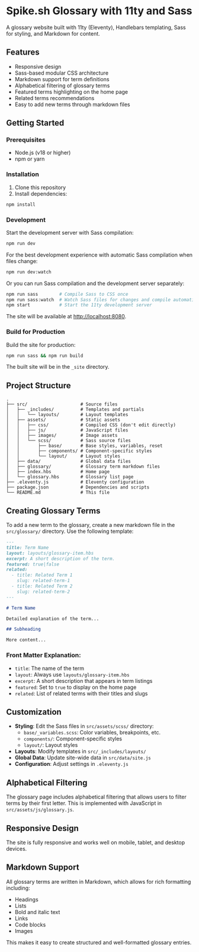 # Spike.sh Glossary with 11ty and Sass

A glossary website built with 11ty (Eleventy), Handlebars templating, Sass for styling, and Markdown for content.

## Features

- Responsive design
- Sass-based modular CSS architecture
- Markdown support for term definitions
- Alphabetical filtering of glossary terms
- Featured terms highlighting on the home page
- Related terms recommendations
- Easy to add new terms through markdown files

## Getting Started

### Prerequisites

- Node.js (v18 or higher)
- npm or yarn

### Installation

1. Clone this repository
2. Install dependencies:

```bash
npm install
```

### Development

Start the development server with Sass compilation:

```bash
npm run dev
```

For the best development experience with automatic Sass compilation when files change:

```bash
npm run dev:watch
```

Or you can run Sass compilation and the development server separately:

```bash
npm run sass        # Compile Sass to CSS once
npm run sass:watch  # Watch Sass files for changes and compile automatically
npm start           # Start the 11ty development server
```

The site will be available at [http://localhost:8080](http://localhost:8080).

### Build for Production

Build the site for production:

```bash
npm run sass && npm run build
```

The built site will be in the `_site` directory.

## Project Structure

```
.
├── src/                    # Source files
│   ├── _includes/          # Templates and partials
│   │   └── layouts/        # Layout templates
│   ├── assets/             # Static assets
│   │   ├── css/            # Compiled CSS (don't edit directly)
│   │   ├── js/             # JavaScript files
│   │   ├── images/         # Image assets
│   │   └── scss/           # Sass source files
│   │       ├── base/       # Base styles, variables, reset
│   │       ├── components/ # Component-specific styles
│   │       └── layout/     # Layout styles
│   ├── data/               # Global data files
│   ├── glossary/           # Glossary term markdown files
│   ├── index.hbs           # Home page
│   └── glossary.hbs        # Glossary list page
├── .eleventy.js            # Eleventy configuration
├── package.json            # Dependencies and scripts
└── README.md               # This file
```

## Creating Glossary Terms

To add a new term to the glossary, create a new markdown file in the `src/glossary/` directory. Use the following template:

```markdown
---
title: Term Name
layout: layouts/glossary-item.hbs
excerpt: A short description of the term.
featured: true|false
related:
  - title: Related Term 1
    slug: related-term-1
  - title: Related Term 2
    slug: related-term-2
---

# Term Name

Detailed explanation of the term...

## Subheading

More content...
```

### Front Matter Explanation:

- `title`: The name of the term
- `layout`: Always use `layouts/glossary-item.hbs`
- `excerpt`: A short description that appears in term listings
- `featured`: Set to `true` to display on the home page
- `related`: List of related terms with their titles and slugs

## Customization

- **Styling**: Edit the Sass files in `src/assets/scss/` directory:
  - `base/_variables.scss`: Color variables, breakpoints, etc.
  - `components/`: Component-specific styles
  - `layout/`: Layout styles
- **Layouts**: Modify templates in `src/_includes/layouts/`
- **Global Data**: Update site-wide data in `src/data/site.js`
- **Configuration**: Adjust settings in `.eleventy.js`

## Alphabetical Filtering

The glossary page includes alphabetical filtering that allows users to filter terms by their first letter. This is implemented with JavaScript in `src/assets/js/glossary.js`.

## Responsive Design

The site is fully responsive and works well on mobile, tablet, and desktop devices.

## Markdown Support

All glossary terms are written in Markdown, which allows for rich formatting including:

- Headings
- Lists
- Bold and italic text
- Links
- Code blocks
- Images

This makes it easy to create structured and well-formatted glossary entries.
